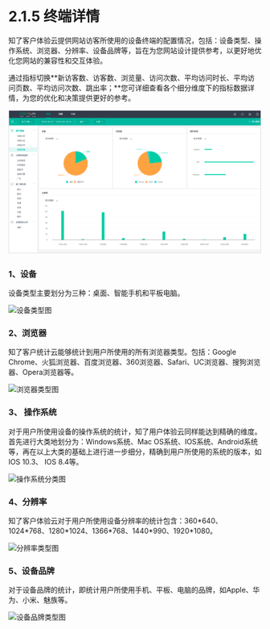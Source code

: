 # 2.1.5 终端详情

知了客户体验云提供网站访客所使用的设备终端的配置情况，包括：设备类型、操作系统、浏览器、分辨率、设备品牌等，旨在为您网站设计提供参考，以更好地优化您网站的兼容性和交互体验。

通过指标切换**新访客数、访客数、浏览量、访问次数、平均访问时长、平均访问页数、平均访问次数、跳出率；**您可详细查看各个细分维度下的指标数据详情，为您的优化和决策提供更好的参考。

![&#x7EC8;&#x7AEF;&#x8BE6;&#x60C5;&#x56FE;](../../.gitbook/assets/image%20%2855%29.png)

### 1、设备

设备类型主要划分为三种：桌面、智能手机和平板电脑。

![&#x8BBE;&#x5907;&#x7C7B;&#x578B;&#x200C;&#x56FE;](https://blobscdn.gitbook.com/v0/b/gitbook-28427.appspot.com/o/assets%2F-LJI7OY3uxwfckKab3XP%2F-LJxRDRxtHs8F_9NyzaQ%2F-LJwu_EMvpIAWeq4tHTL%2F%E5%B1%8F%E5%B9%95%E5%BF%AB%E7%85%A7%202018-08-15%20%E4%B8%8B%E5%8D%885.24.59.png?alt=media&token=520e7d12-2fa4-4d2e-bb37-97386947daf1)

### 2、浏览器

知了客户统计云能够统计到用户所使用的所有浏览器类型。包括：Google Chrome、火狐浏览器、百度浏览器、360浏览器、Safari、UC浏览器、搜狗浏览器、Opera浏览器等。

![&#x6D4F;&#x89C8;&#x5668;&#x7C7B;&#x578B;&#x200C;&#x56FE;](https://blobscdn.gitbook.com/v0/b/gitbook-28427.appspot.com/o/assets%2F-LJI7OY3uxwfckKab3XP%2F-LJxRDRxtHs8F_9NyzaQ%2F-LJxPhw2Wa4CzImvI768%2F%E5%B1%8F%E5%B9%95%E5%BF%AB%E7%85%A7%202018-08-15%20%E4%B8%8B%E5%8D%885.25.07.png?alt=media&token=5e9c8fa9-22c3-42e8-9d80-b8a261efb638)

### 3、 操作系统

对于用户所使用设备的操作系统的统计，知了用户体验云同样能达到精确的维度。首先进行大类地划分为：Windows系统、Mac OS系统、IOS系统、Android系统等，再在以上大类的基础上进行进一步细分，精确到用户所使用的系统的版本，如IOS 10.3、 IOS 8.4等。

![&#x64CD;&#x4F5C;&#x7CFB;&#x7EDF;&#x5206;&#x7C7B;&#x200C;&#x56FE;](https://blobscdn.gitbook.com/v0/b/gitbook-28427.appspot.com/o/assets%2F-LJI7OY3uxwfckKab3XP%2F-LJxT9edNQfKoeC2mqvi%2F-LJxROuu7YjHt13ZyWAl%2F%E5%B1%8F%E5%B9%95%E5%BF%AB%E7%85%A7%202018-08-15%20%E4%B8%8B%E5%8D%885.25.14.png?alt=media&token=8358e5b7-c3d3-492f-b0ea-240ef5fe1836)

### 4、分辨率

知了客户体验云对于用户所使用设备分辨率的统计包含：360\*640、1024\*768、1280\*1024、1366\*768、1440\*990、1920\*1080。

![&#x5206;&#x8FA8;&#x7387;&#x7C7B;&#x578B;&#x200C;&#x56FE;](https://blobscdn.gitbook.com/v0/b/gitbook-28427.appspot.com/o/assets%2F-LJI7OY3uxwfckKab3XP%2F-LJxT9edNQfKoeC2mqvi%2F-LJxS5LPX5nSZhAqj7-p%2F%E5%B1%8F%E5%B9%95%E5%BF%AB%E7%85%A7%202018-08-15%20%E4%B8%8B%E5%8D%885.25.22.png?alt=media&token=8097da18-e445-4b37-a3f8-a33f732103af)

### 5、设备品牌

对于设备品牌的统计，即统计用户所使用手机、平板、电脑的品牌，如Apple、华为、小米、魅族等。

![&#x8BBE;&#x5907;&#x54C1;&#x724C;&#x7C7B;&#x578B;&#x56FE;](https://blobscdn.gitbook.com/v0/b/gitbook-28427.appspot.com/o/assets%2F-LJI7OY3uxwfckKab3XP%2F-LJxT9edNQfKoeC2mqvi%2F-LJxT0VxhjXck0TOe9q6%2F%E5%B1%8F%E5%B9%95%E5%BF%AB%E7%85%A7%202018-08-15%20%E4%B8%8B%E5%8D%885.25.32.png?alt=media&token=c660c956-5f29-4d14-8faa-f08c22de378f)

  




